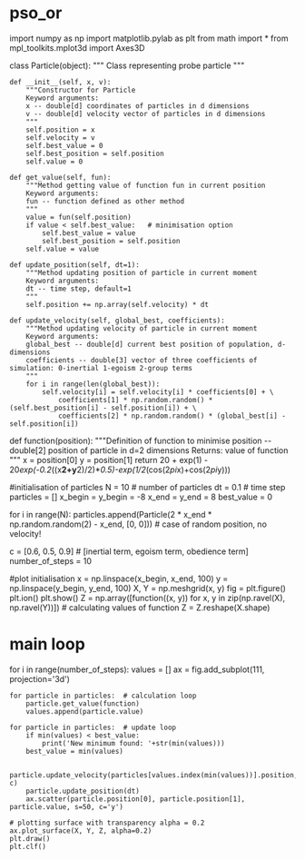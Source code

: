 # pso_or
import numpy as np
import matplotlib.pylab as plt
from math import *
from mpl_toolkits.mplot3d import Axes3D


class Particle(object):
    """ Class representing probe particle
    """

    def __init__(self, x, v):
        """Constructor for Particle
        Keyword arguments:
        x -- double[d] coordinates of particles in d dimensions
        v -- double[d] velocity vector of particles in d dimensions
        """
        self.position = x
        self.velocity = v
        self.best_value = 0
        self.best_position = self.position
        self.value = 0

    def get_value(self, fun):
        """Method getting value of function fun in current position
        Keyword arguments:
        fun -- function defined as other method
        """
        value = fun(self.position)
        if value < self.best_value:   # minimisation option
            self.best_value = value
            self.best_position = self.position
        self.value = value

    def update_position(self, dt=1):
        """Method updating position of particle in current moment
        Keyword arguments:
        dt -- time step, default=1
        """
        self.position += np.array(self.velocity) * dt

    def update_velocity(self, global_best, coefficients):
        """Method updating velocity of particle in current moment
        Keyword arguments:
        global_best -- double[d] current best position of population, d-dimensions
        coefficients -- double[3] vector of three coefficients of simulation: 0-inertial 1-egoism 2-group terms
        """
        for i in range(len(global_best)):
            self.velocity[i] = self.velocity[i] * coefficients[0] + \
                coefficients[1] * np.random.random() * (self.best_position[i] - self.position[i]) + \
                coefficients[2] * np.random.random() * (global_best[i] - self.position[i])


def function(position):
    """Definition of function to minimise
            position -- double[2] position of particle in d=2 dimensions
        Returns:
            value of function
    """
    x = position[0]
    y = position[1]
    return 20 + exp(1) - 20*exp(-0.2*((x**2+y**2)/2)**0.5)-exp(1/2*(cos(2*pi*x)+cos(2*pi*y)))


#initialisation of particles
N = 10 # number of particles
dt = 0.1 # time step
particles = []
x_begin = y_begin = -8
x_end = y_end = 8
best_value = 0

for i in range(N):
    particles.append(Particle(2 * x_end * np.random.random(2) - x_end, [0, 0]))  # case of random position, no velocity!

c = [0.6, 0.5, 0.9]   # [inertial term, egoism term, obedience term]
number_of_steps = 10

#plot initialisation
x = np.linspace(x_begin, x_end, 100)
y = np.linspace(y_begin, y_end, 100)
X, Y = np.meshgrid(x, y)
fig = plt.figure()
plt.ion()
plt.show()
Z = np.array([function((x, y)) for x, y in zip(np.ravel(X), np.ravel(Y))])  # calculating values of function
Z = Z.reshape(X.shape)

# main loop
for i in range(number_of_steps):
    values = []
    ax = fig.add_subplot(111, projection='3d')

    for particle in particles:  # calculation loop
        particle.get_value(function)
        values.append(particle.value)

    for particle in particles:  # update loop
        if min(values) < best_value:
            print('New minimum found: '+str(min(values)))
        best_value = min(values)

        particle.update_velocity(particles[values.index(min(values))].position, c)
        particle.update_position(dt)
        ax.scatter(particle.position[0], particle.position[1], particle.value, s=50, c='y')

    # plotting surface with transparency alpha = 0.2
    ax.plot_surface(X, Y, Z, alpha=0.2)
    plt.draw()
    plt.clf()
